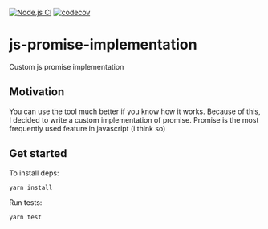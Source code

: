 [![Node.js CI](https://github.com/DimaAmega/js-promise-implementation/actions/workflows/tests.js.yml/badge.svg)](https://github.com/DimaAmega/js-promise-implementation/actions/workflows/tests.js.yml)
[![codecov](https://codecov.io/gh/DimaAmega/js-promise-implementation/branch/master/graph/badge.svg?token=CN0U5HMU0N)](https://codecov.io/gh/DimaAmega/js-promise-implementation)

# js-promise-implementation

Custom js promise implementation

## Motivation

You can use the tool much better if you know how it works. Because of this, I decided to write a custom implementation of promise. Promise is the most frequently used feature in javascript (i think so)

## Get started
To install deps:
```shell
yarn install 
```

Run tests:
```shell
yarn test 
```
